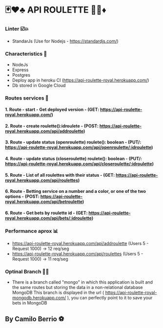 # 🃏♥️♣️ API ROULETTE 🎰🎩♦️

### Linter ☑️💥
- StandarJs (Use for Nodejs - https://standardjs.com/)

### Characteristics 🔨

- NodeJs
- Express
- Postgres
- Deploy app in heroku CI (https://api-roulette-royal.herokuapp.com/)
- Db stored in Google Cloud

### Routes services 🚀

#### 1. Route - start - Get deployed version - (GET: https://api-roulette-royal.herokuapp.com/)
#### 2. Route - create roulette():idroulete - (POST: https://api-roulette-royal.herokuapp.com/api/addroulette)
#### 3. Route - update status (openroulette) roulete(): boolean -  (PUT/: https://api-roulette-royal.herokuapp.com/api/openroulette/:idroulette)
#### 4. Route - update status (closeroulette) roulete(): boolean - (PUT/: https://api-roulette-royal.herokuapp.com/api/closeroulette/:idroulette)
#### 5. Route - List of all roulettes with their status - (GET: https://api-roulette-royal.herokuapp.com/api/roulettes)
#### 6. Route - Betting service on a number and a color, or one of the two options - (POST: https://api-roulette-royal.herokuapp.com/api/betroulette)
#### 6. Route - Get bets by roulette id - (GET: https://api-roulette-royal.herokuapp.com/api/bets/:idroulette)




### Performance aprox  📊

- https://api-roulette-royal.herokuapp.com/api/addroulette (Users 5 - Request 1000) -> 12 req/seg
- https://api-roulette-royal.herokuapp.com/api/roulettes (Users 5 - Request 1000) -> 11 req/seg

### Optinal Branch 🍃🍀
- There is a branch called "mongo" in which this application is built and the same routes but storing the data in a non-relational database MongoDB
This branch is displayed in the url ( https://api-roulette-royal-mongodb.herokuapp.com/ ), you can perfectly point to it to save your bets in MongoDB





## By Camilo Berrio ⚽
